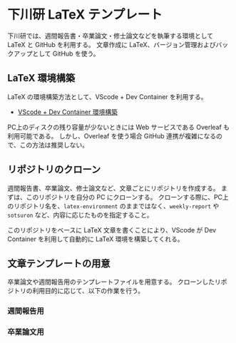 # 下川研 LaTeX テンプレート

下川研では、週間報告書・卒業論文・修士論文などを執筆する環境として LaTeX と GitHub を利用する。
文章作成に LaTeX、バージョン管理およびバックアップとして GitHub を使う。

## LaTeX 環境構築
LaTeX の環境構築方法として、VScode + Dev Container を利用する。

- [VScode + Dev Container 環境構築](SETUP-DevContainer.md)

PC上のディスクの残り容量が少ないときには Web サービスである Overleaf も利用可能である。
しかし、Overleaf を使う場合 GitHub 連携が複雑になるので、この方法は推奨しない。

## リポジトリのクローン
週間報告書、卒業論文、修士論文など、文章ごとにリポジトリを作成する。
まずは、このリポジトリを自分の PC にクローンする。
クローンする際に、PC上のリポジトリ名を、`latex-environment` のままではなく、`weekly-report` や `sotsuron` など、内容に応じたものを指定すること。

このリポジトリをベースに LaTeX 文章を書くことにより、VScode が Dev Container を利用して自動的に LaTeX 環境を構築してくれる。

## 文章テンプレートの用意

卒業論文や週間報告用のテンプレートファイルを用意する。
クローンしたリポジトリの利用目的に応じて、以下の作業を行う。

### 週間報告用

### 卒業論文用
